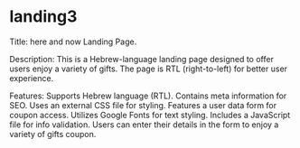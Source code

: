 # landing3

Title: here and now Landing Page.

Description:
This is a Hebrew-language landing page designed to offer users enjoy a variety of gifts. 
The page is RTL (right-to-left) for better user experience.

Features:
Supports Hebrew language (RTL).
Contains meta information for SEO.
Uses an external CSS file for styling.
Features a user data form for coupon access.
Utilizes Google Fonts for text styling.
Includes a JavaScript file for info validation.
Users can enter their details in the form to enjoy a variety of gifts coupon.
